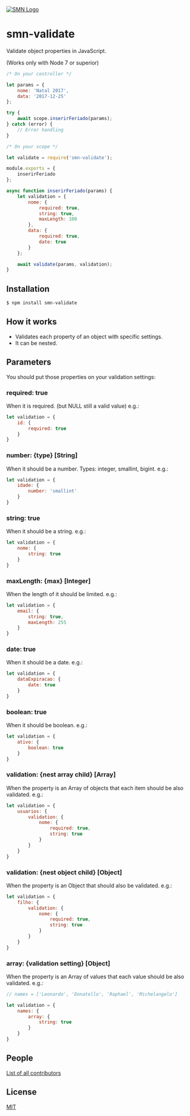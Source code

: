 [![SMN Logo](http://smn.com.br/content/img/logotipo/light-lying.svg)](http://smn.com.br/)

# smn-validate
Validate object properties in JavaScript.

(Works only with Node 7 or superior)
```js
/* On your controller */

let params = {
    nome: 'Natal 2017',
    data: '2017-12-25'
};

try {
    await scope.inserirFeriado(params);
} catch (error) {
    // Error handling
}
```

```js
/* On your scope */

let validate = require('smn-validate');

module.exports = {
    inserirFeriado
};

async function inserirFeriado(params) {
    let validation = {
        nome: {
            required: true,
            string: true,
            maxLength: 100
        },
        data: {
            required: true,
            date: true
        }
    };

    await validate(params, validation);
}
```

## Installation

```bash
$ npm install smn-validate
```
## How it works

* Validates each property of an object with specific settings.
* It can be nested.

## Parameters

You should put those properties on your validation settings:

### required: true
When it is required. (but NULL still a valid value)
e.g.:
```js
let validation = {
    id: {
        required: true
    }
}
```
### number: {type} [String]
When it should be a number. Types: integer, smallint, bigint.
e.g.:
```js
let validation = {
    idade: {
        number: 'smallint'
    }
}
```
### string: true
When it should be a string.
e.g.:
```js
let validation = {
    nome: {
        string: true
    }
}
```
### maxLength: {max} [Integer]
When the length of it should be limited.
e.g.:
```js
let validation = {
    email: {
        string: true,
        maxLength: 255
    }
}
```
### date: true
When it should be a date.
e.g.:
```js
let validation = {
    dataExpiracao: {
        date: true
    }
}
```
### boolean: true
When it should be boolean.
e.g.:
```js
let validation = {
    ativo: {
        boolean: true
    }
}
```
### validation: {nest array child} [Array]
When the property is an Array of objects that each item should be also validated.
e.g.:
```js
let validation = {
    usuarios: {
        validation: {
            nome: {
                required: true,
                string: true
            }
        }
    }
}
```
### validation: {nest object child} [Object]
When the property is an Object that should also be validated.
e.g.:
```js
let validation = {
    filho: {
        validation: {
            nome: {
                required: true,
                string: true
            }
        }
    }
}
```
### array: {validation setting} [Object]
When the property is an Array of values that each value should be also validated.
e.g.:
```js
// names = ['Leonardo', 'Donatello', 'Raphael', 'Michelangelo']

let validation = {
    names: {
        array: {
            string: true
        }
    }
}
```

## People

[List of all contributors](https://github.com/smn-official/smn-colorize/graphs/contributors)

## License

  [MIT](LICENSE)
